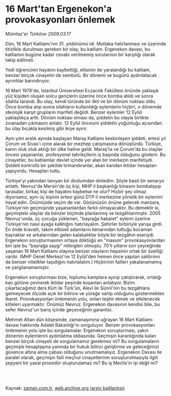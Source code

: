 # 16 Mart'tan Ergenekon'a provokasyonları önlemek

*Mümtaz'er Türköne 2009.03.17*

<td class="columnist-detail">
<p>Dün, 16 Mart Katliamı'nın 31. yıldönümü idi. Mutlaka hatırlanması ve üzerinde titizlikle durulması gereken bir olay, bu katliam. Ergenekon davası, bu katliamın bugüne kadar cevabı verilmemiş sorularının bir karşılığı olarak takip edilmeli.</p>
<p>
<div id="haberMetinDiv">
<p> Yedi öğrencinin hayatını kaybettiği, ellisinin de yaralandığı bu katliam, benzer birçok cinayetin de sembolü. Bir dönemi ve bugünü aydınlatacak ayrıntılar barındırıyor.
<p>16 Mart 1978'de, İstanbul Üniversitesi Eczacılık Fakültesi önünde yaklaşık yüz kişiden oluşan solcu gençlerin üzerine önce bomba atıldı ve sonra silahla tarandı. Bu olay, kendi türünde bir ilkti ve bir dönüm noktası oldu. Önce bomba atıp sonra silahların kullanıldığı eylemlerin hiçbiri, o dönemde ideolojik karşıt grupların marifeti değildi. Benzer eylemler 12 Eylül yaklaştıkça arttı. Dönüm noktası olması da, şiddetin bu olayla birlikte zıvanadan çıkmasını anlatır. 12 Eylül öncesini şiddetin yoğunluğu açısından bu olay bıçakla kesilmiş gibi ikiye ayırır.
<p> Aynı yılın aralık ayında başlayan Maraş Katliamı keskinleşen şiddeti, ertesi yıl Çorum ve Sivas'ı içine alarak bir mezhep çatışmasına dönüştürdü. Türkiye, kanın oluk oluk aktığı bir ülke haline geldi. Maraş'ta ve Çorum'da bu olaylar öncesi yaşananlar, profesyonel tahrikçilerin iş başında olduğunu gösterir. Bu cinayetler, bu katliamlar devlet içinde yer alan bir merkezin marifetiydi. Şiddeti kontrollü bir şekilde tırmandıranlar, akan kandan iktidar hesapları yapıyordu. Hesapları tuttu.
<p>Türkiye'yi yakından tanıyan bir dostumdan dinledim. Şöyle basit bir senaryo anlattı. Nevruz'da Mersin'de üç kişi, MHP il başkanlığı binasını bombalayıp tarasalar, birkaç kişi de hayatını kaybetse ne olur? Hiçbir şey olmaz diyorsanız, aynı üç kişinin ertesi günü DTP il merkezine yönelik bir eylemini hayal edin. Önümüzde seçim de var. Gözünüzün önüne gelecek manzara, Türkiye'nin geçmişinde yaşananlardan farklı olmayacaktır. Bu demektir ki, geçmişteki olaylar da benzer biçimde planlanmış ve tezgâhlanmıştır. 2005 Nevruz'unda, üç çocuğa yüklenen, "bayrağa hakaret" eylemi üzerine Türkiye'nin nasıl ayağa kalktığını hatırlayalım. Şehirler birbiriyle yarışa girdi. En önde kravatlı, takım elbiseli adamların kenarından tuttuğu kocaman bayraklar ve arkalarından gelen kalabalıklar böyle bir tezgâhın eseriydi. Ergenekon soruşturmasının ortaya döktüğü en "masum" provokasyonlardan biri işte bu "bayrağa saygı" mitingleri olmuştu. 70'li yılların son çeyreğinde yaşanan 16 Mart Katliamı olayına benzer olayların hepsinin ortak bir özelliği vardır. (MHP Genel Merkezi'ne 12 Eylül'den hemen önce yapılan saldırının da benzer nitelikler taşıdığını hatırlatalım.) Hiçbirinin failleri yakalanamamış ve yargılanamamıştır.
<p>Ergenekon soruşturması bize, toplumu kamplara ayırıp çatıştırarak, ortalığı kan gölüne çevirerek iktidar peşinde koşanları anlatıyor. Bizim çıkartacağımız ders Kürt ile Türk'ün, Alevî ile Sünnî'nin bu tezgâhlara gelmeyecek ölçüde açık bir bilince ve yüreğe sahip olduğunu göstermekten ibaret. Provokasyonları önlemenin yolu, onları teşhir etmek ve etkilenecek kitleleri uyarmaktır. Önümüz Nevruz. Ergenekon davasının kendisi bile, bu sefer Nevruz'un barış içinde geçeceğinin garantisi.
<p>Mehmet Altan dün köşesinde, zamanaşımına uğrayan 16 Mart Katliamı davası hakkında Adalet Bakanlığı'nı sorguluyor. Benzer provokasyonları önlemenin yolu işte bu sorgulamalar. Ergenekon soruşturması, yakın dönemin eylemlerini aydınlatma iddiasında. Geçmişin karanlığında kalan benzer birçok cinayeti de sorgulamamız gerekmez mi? Bu sorgulamaların geçmişle hesaplaşma yanında bir hukuk bilinci geliştirme ve geleceğimizi güvence altına alma çabası olduğunu unutmamalıyız. Ergenekon Davası ile paralel olarak, geçmişin faili meçhul cinayetlerinin soruşturulmasıyla ilgili yepyeni bir yasal prosedür oluşturulamaz mı? Bu iş Meclis'in işi değil mi?</p></p></p></p></p></p></div>
</p>


<p><br>
		 </br></p></td>

Kaynak: [zaman.com.tr](http://zaman.com.tr/yazar.do?yazino=826337), [web.archive.org (arşiv bağlantısı)](http://web.archive.org/web/20120418043146/http://www.zaman.com.tr/yazar.do?yazino=826337)
